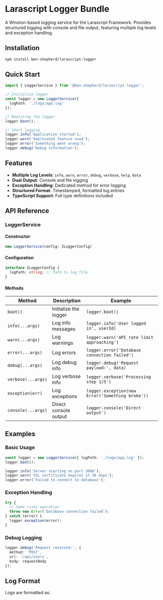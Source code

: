 # Larascript Logger Bundle

A Winston-based logging service for the Larascript Framework. Provides structured logging with console and file output, featuring multiple log levels and exception handling.

## Installation

```bash
npm install ben-shepherd/larascript-logger
```

## Quick Start

```typescript
import { LoggerService } from '@ben-shepherd/larascript-logger';

// Initialize logger
const logger = new LoggerService({
  logPath: './logs/app.log'
});

// Bootstrap the logger
logger.boot();

// Start logging
logger.info('Application started');
logger.warn('Deprecated feature used');
logger.error('Something went wrong');
logger.debug('Debug information');
```

## Features

- **Multiple Log Levels**: `info`, `warn`, `error`, `debug`, `verbose`, `help`, `data`
- **Dual Output**: Console and file logging
- **Exception Handling**: Dedicated method for error logging
- **Structured Format**: Timestamped, formatted log entries
- **TypeScript Support**: Full type definitions included

## API Reference

### LoggerService

#### Constructor
```typescript
new LoggerService(config: ILoggerConfig)
```

#### Configuration
```typescript
interface ILoggerConfig {
  logPath: string; // Path to log file
}
```

#### Methods

| Method | Description | Example |
|--------|-------------|---------|
| `boot()` | Initialize the logger | `logger.boot()` |
| `info(...args)` | Log info messages | `logger.info('User logged in', userId)` |
| `warn(...args)` | Log warnings | `logger.warn('API rate limit approaching')` |
| `error(...args)` | Log errors | `logger.error('Database connection failed')` |
| `debug(...args)` | Log debug info | `logger.debug('Request payload:', data)` |
| `verbose(...args)` | Log verbose info | `logger.verbose('Processing step 1/5')` |
| `exception(err)` | Log exceptions | `logger.exception(new Error('Something broke'))` |
| `console(...args)` | Direct console output | `logger.console('Direct output')` |

## Examples

### Basic Usage
```typescript
const logger = new LoggerService({ logPath: './logs/app.log' });
logger.boot();

logger.info('Server starting on port 3000');
logger.warn('SSL certificate expires in 30 days');
logger.error('Failed to connect to database');
```

### Exception Handling
```typescript
try {
  // Some risky operation
  throw new Error('Database connection failed');
} catch (error) {
  logger.exception(error);
}
```

### Debug Logging
```typescript
logger.debug('Request received:', {
  method: 'POST',
  url: '/api/users',
  body: requestBody
});
```

## Log Format

Logs are formatted as:
